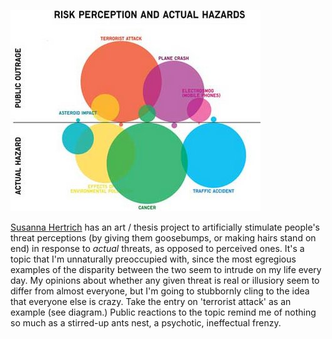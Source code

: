 <!--
.. title: Actual vs Perceived threats (aka People are Crazy)
.. slug: actual-vs-perceived-threats-aka-people-are-crazy
.. date: 2008-02-23 15:51:54-06:00
.. tags: imho,refried
.. link: 
.. description: 
.. type: text
-->


[![Actual vs Perceived threats](/files/2008/02/0aelecrtromshjoi9.jpg)](http://www.susannahertrich.com/html/humansanimals.html)

[Susanna
Hertrich](http://www.susannahertrich.com/html/humansanimals.html) has an
art / thesis project to artificially stimulate people's threat
perceptions (by giving them goosebumps, or making hairs stand on end) in
response to *actual* threats, as opposed to perceived ones. It's a topic
that I'm unnaturally preoccupied with, since the most egregious examples
of the disparity between the two seem to intrude on my life every day.
My opinions about whether any given threat is real or illusiory seem to
differ from almost everyone, but I'm going to stubbornly cling to the
idea that everyone else is crazy. Take the entry on 'terrorist attack'
as an example (see diagram.) Public reactions to the topic remind me of
nothing so much as a stirred-up ants nest, a psychotic, ineffectual
frenzy.